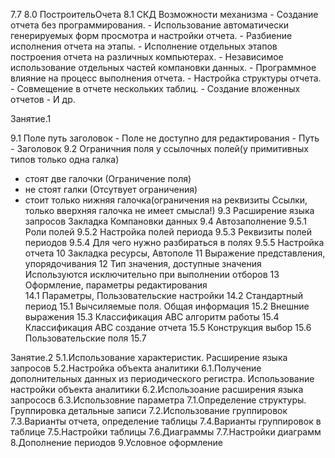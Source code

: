 7.7
8.0 ПостроительОчета
8.1 СКД
    Возможности механизма
    - Создание отчета без программирования.
    - Использование автоматически генерируемых форм просмотра и
      настройки отчета.
    - Разбиение исполнения отчета на этапы.
    - Исполнение отдельных этапов построения отчета на различных 
      компьютерах.
    - Независимое использование отдельных частей компановки данных.
    - Программное влияние на процесс выполнения отчета.
    - Настройка структуры отчета.
    - Совмещение в отчете нескольких таблиц.
    - Создание вложенных отчетов
    - И др.

 Занятие.1
 
 9.1 Поле путь заголовок
    - Поле не доступно для редактирования
    - Путь  
    - Заголовок
 9.2 Ограничния поля у ссылочных полей(у примитивных типов только одна галка) 
 - стоят две галочки (Ограничение поля)
 - не стоят галки (Отсутвует ограничения)
 - стоит только нижняя галочка(ограничения на реквизиты Ссылки, только вверхняя галочка не имеет смысла!)
9.3 Расширение языка запросов 
Закладка Компановки данных
9.4 Автозаполнение
9.5.1 Роли полей
9.5.2 Настройка полей периода
9.5.3 Реквизиты полей периодов
9.5.4 Для чего нужно разбираться в полях
9.5.5 Настройка отчета
10 Закладка ресурсы, Автополе
11 Выражение представления, упорядочивания
12 Тип значения, доступные значения
    Используются исключительно при выполнении отборов
13 Оформление, параметры редактирования  
14.1 Параметры, Пользовательские настройки
14.2 Стандартный период
15.1 Вычсиляемые поля. Общая информация
15.2 Внешние выражения
15.3 Классификация ABC алгоритм работы
15.4 Классификация ABC создание отчета
15.5 Конструкция выбор
15.6 Пользовательские поля
15.7  

 Занятие.2
 5.1.Использование характеристик. Расширение языка запросов
 5.2.Настройка объекта аналитики
 6.1.Получение дополнительных данных из периодического регистра. Использование настройки объекта аналитики
 6.2.Использоание расширения языка запрососв
 6.3.Использовние параметра
 7.1.Определение структуры. Группировка детальные записи
 7.2.Использование группировок
 7.3.Варианты отчета, определение таблицы
 7.4.Варианты группировок в таблице
 7.5.Настройки таблицы
 7.6.Диаграммы
 7.7.Настройки диаграмм
 8.Дополнение периодов
 9.Условное оформление
 


